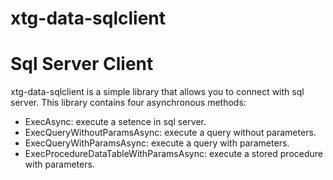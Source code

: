 # xtg-data-sqlclient
Sql Server Client
=================
xtg-data-sqlclient is a simple library that allows you to connect with sql server.
This library contains four asynchronous methods:
- ExecAsync: execute a setence in sql server.
- ExecQueryWithoutParamsAsync: execute a query without parameters.
- ExecQueryWithParamsAsync: execute a query with parameters.
- ExecProcedureDataTableWithParamsAsync: execute a stored procedure with parameters.

